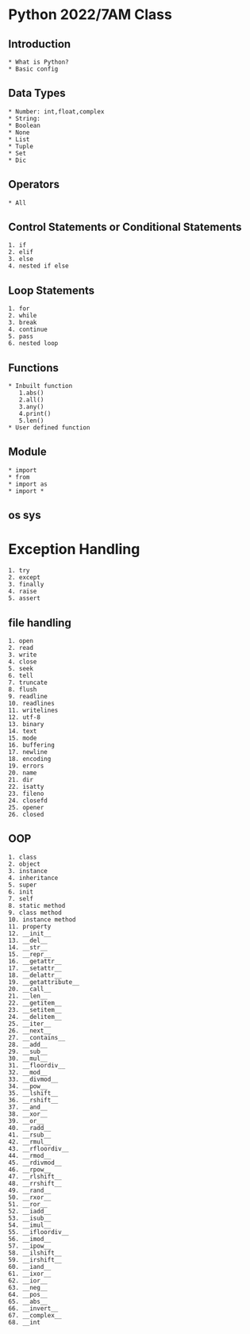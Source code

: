# Python 2022/7AM Class

## Introduction

    * What is Python?
    * Basic config

## Data Types

    * Number: int,float,complex
    * String:
    * Boolean
    * None
    * List
    * Tuple
    * Set
    * Dic

## Operators

    * All

## Control Statements or Conditional Statements

    1. if
    2. elif
    3. else
    4. nested if else

## Loop Statements

    1. for
    2. while
    3. break
    4. continue
    5. pass
    6. nested loop

## Functions
    * Inbuilt function
       1.abs()
       2.all()
       3.any()  
       4.print()
       5.len()
    * User defined function


## Module
    * import
    * from
    * import as
    * import *

## os sys

# Exception Handling
    1. try
    2. except
    3. finally
    4. raise
    5. assert

## file handling
    1. open
    2. read
    3. write
    4. close
    5. seek
    6. tell
    7. truncate
    8. flush
    9. readline
    10. readlines
    11. writelines
    12. utf-8
    13. binary
    14. text
    15. mode
    16. buffering
    17. newline
    18. encoding
    19. errors
    20. name
    21. dir
    22. isatty
    23. fileno
    24. closefd
    25. opener
    26. closed

## OOP
    1. class
    2. object
    3. instance
    4. inheritance
    5. super
    6. init
    7. self
    8. static method
    9. class method
    10. instance method
    11. property
    12. __init__
    13. __del__
    14. __str__
    15. __repr__
    16. __getattr__
    17. __setattr__
    18. __delattr__
    19. __getattribute__
    20. __call__
    21. __len__
    22. __getitem__
    23. __setitem__
    24. __delitem__
    25. __iter__
    26. __next__
    27. __contains__
    28. __add__
    29. __sub__
    30. __mul__
    31. __floordiv__
    32. __mod__
    33. __divmod__
    34. __pow__
    35. __lshift__
    36. __rshift__
    37. __and__
    38. __xor__
    39. __or__
    40. __radd__
    41. __rsub__
    42. __rmul__
    43. __rfloordiv__
    44. __rmod__
    45. __rdivmod__
    46. __rpow__
    47. __rlshift__
    48. __rrshift__
    49. __rand__
    50. __rxor__
    51. __ror__
    52. __iadd__
    53. __isub__
    54. __imul__
    55. __ifloordiv__
    56. __imod__
    57. __ipow__
    58. __ilshift__
    59. __irshift__
    60. __iand__
    61. __ixor__
    62. __ior__
    63. __neg__
    64. __pos__
    65. __abs__
    66. __invert__
    67. __complex__
    68. __int
